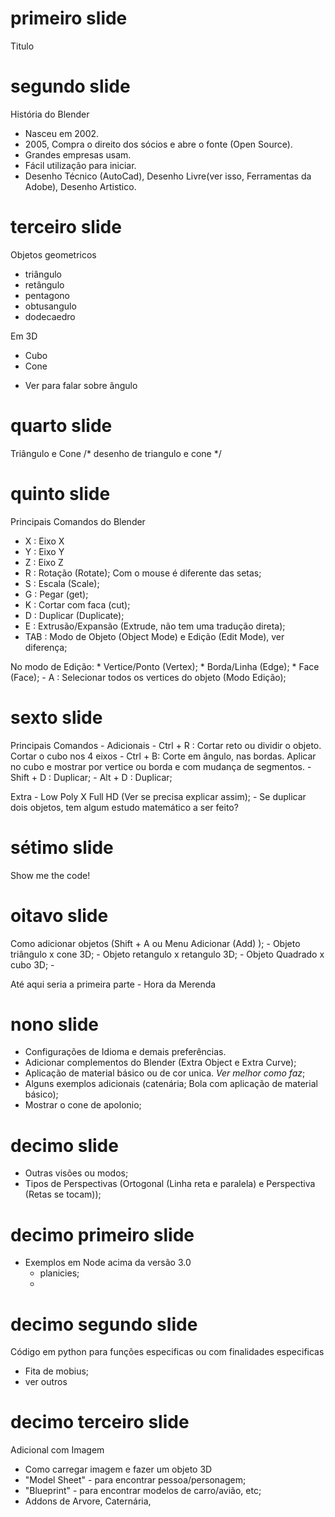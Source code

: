# primeiro slide

Titulo

# segundo slide
História do Blender
 - Nasceu em 2002.
 - 2005, Compra o direito dos sócios e abre o fonte (Open Source).
 - Grandes empresas usam.
 - Fácil utilização para iniciar.
 - Desenho Técnico (AutoCad), Desenho Livre(ver isso, Ferramentas da Adobe), Desenho Artistico.


# terceiro slide
Objetos geometricos
 - triângulo
 - retângulo
 - pentagono
 - obtusangulo
 - dodecaedro

Em 3D
 - Cubo
 - Cone

 * Ver para falar sobre ângulo

# quarto slide
Triângulo e Cone
/* desenho de triangulo e cone */

# quinto slide
Principais Comandos do Blender
 - X : Eixo X
 - Y : Eixo Y
 - Z : Eixo Z
 - R : Rotação (Rotate); Com o mouse é diferente das setas;
 - S : Escala (Scale);
 - G : Pegar (get);
 - K : Cortar com faca (cut);
 - D : Duplicar (Duplicate);
 - E : Extrusão/Expansão (Extrude, não tem uma tradução direta);
 - TAB : Modo de Objeto (Object Mode) e Edição (Edit Mode), ver diferença;

No modo de Edição:
    * Vertice/Ponto (Vertex);
    * Borda/Linha (Edge);
    * Face (Face);
    - A : Selecionar todos os vertices do objeto (Modo Edição);

# sexto slide
Principais Comandos - Adicionais
    - Ctrl + R : Cortar reto ou dividir o objeto. Cortar o cubo nos 4 eixos
    - Ctrl + B: Corte em ângulo, nas bordas. Aplicar no cubo e mostrar por vertice ou borda e com mudança de segmentos.
    - Shift + D : Duplicar;
    - Alt + D : Duplicar;

Extra
    - Low Poly X Full HD (Ver se precisa explicar assim);
    - Se duplicar dois objetos, tem algum estudo matemático a ser feito? 

# sétimo slide

Show me the code!

# oitavo slide
Como adicionar objetos (Shift + A ou Menu Adicionar (Add) );
    - Objeto triângulo x cone 3D;
    - Objeto retangulo x retangulo 3D;
    - Objeto Quadrado x cubo 3D;
    - 

Até aqui seria a primeira parte - Hora da Merenda

# nono slide
- Configurações de Idioma e demais preferências.
- Adicionar complementos do Blender (Extra Object e Extra Curve);
- Aplicação de material básico ou de cor unica. *Ver melhor como faz*;
- Alguns exemplos adicionais (catenária; Bola com aplicação de material básico);
- Mostrar o cone de apolonio;


# decimo slide
- Outras visões ou modos;
- Tipos de Perspectivas (Ortogonal (Linha reta e paralela) e Perspectiva (Retas se tocam));

# decimo primeiro slide
- Exemplos em Node acima da versão 3.0
    - planicies;
    - 


# decimo segundo slide
Código em python para funções especificas ou com finalidades especificas
- Fita de mobius;
- ver outros

# decimo terceiro slide
Adicional com Imagem
- Como carregar imagem e fazer um objeto 3D
- "Model Sheet" - para encontrar pessoa/personagem;
- "Blueprint" - para encontrar modelos de carro/avião, etc;
- Addons de Arvore, Caternária, 

